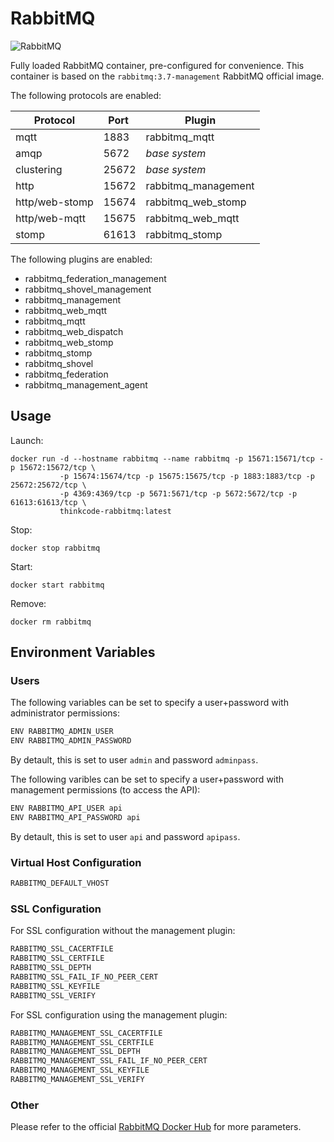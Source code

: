 # RabbitMQ

![RabbitMQ](https://upload.wikimedia.org/wikipedia/en/thumb/7/71/RabbitMQ_logo.svg/1280px-RabbitMQ_logo.svg.png)

Fully loaded RabbitMQ container, pre-configured for convenience. This container is based on the ```rabbitmq:3.7-management``` RabbitMQ official image.

The following protocols are enabled:

| Protocol          | Port          | Plugin                |
| ----------------- | ------------- | --------------------- |
| mqtt              |   1883        | rabbitmq_mqtt         |
| amqp              |   5672        | *base system*         |
| clustering        |   25672       | *base system*         |
| http              |   15672       | rabbitmq_management   |
| http/web-stomp    |   15674       | rabbitmq_web_stomp    |
| http/web-mqtt     |   15675       | rabbitmq_web_mqtt     |
| stomp             |   61613       | rabbitmq_stomp        |

The following plugins are enabled:
* rabbitmq_federation_management
 * rabbitmq_shovel_management
 * rabbitmq_management
 * rabbitmq_web_mqtt
 * rabbitmq_mqtt
 * rabbitmq_web_dispatch
 * rabbitmq_web_stomp
 * rabbitmq_stomp
 * rabbitmq_shovel
 * rabbitmq_federation
 * rabbitmq_management_agent

 ## Usage

 Launch:
 ```docker
 docker run -d --hostname rabbitmq --name rabbitmq -p 15671:15671/tcp -p 15672:15672/tcp \
            -p 15674:15674/tcp -p 15675:15675/tcp -p 1883:1883/tcp -p 25672:25672/tcp \
            -p 4369:4369/tcp -p 5671:5671/tcp -p 5672:5672/tcp -p 61613:61613/tcp \
            thinkcode-rabbitmq:latest
```

Stop:
```docker
docker stop rabbitmq
```

Start:
```docker
docker start rabbitmq
```

Remove:
```docker
docker rm rabbitmq
```
 ## Environment Variables

 ### Users

The following variables can be set to specify a user+password with administrator permissions:
```bash
ENV RABBITMQ_ADMIN_USER
ENV RABBITMQ_ADMIN_PASSWORD 
```
By detault, this is set to user ```admin``` and password ```adminpass```.

The following varibles can be set to specify a user+password with management permissions (to access the API):
```bash
ENV RABBITMQ_API_USER api
ENV RABBITMQ_API_PASSWORD api
```
By detault, this is set to user ```api``` and password ```apipass```.
### Virtual Host Configuration
```bash
RABBITMQ_DEFAULT_VHOST
```

### SSL Configuration

For SSL configuration without the management plugin:
```bash
RABBITMQ_SSL_CACERTFILE
RABBITMQ_SSL_CERTFILE
RABBITMQ_SSL_DEPTH
RABBITMQ_SSL_FAIL_IF_NO_PEER_CERT
RABBITMQ_SSL_KEYFILE
RABBITMQ_SSL_VERIFY
```

For SSL configuration using the management plugin:
```bash
RABBITMQ_MANAGEMENT_SSL_CACERTFILE
RABBITMQ_MANAGEMENT_SSL_CERTFILE
RABBITMQ_MANAGEMENT_SSL_DEPTH
RABBITMQ_MANAGEMENT_SSL_FAIL_IF_NO_PEER_CERT
RABBITMQ_MANAGEMENT_SSL_KEYFILE
RABBITMQ_MANAGEMENT_SSL_VERIFY
```

### Other

Please refer to the official [RabbitMQ Docker Hub](https://hub.docker.com/_/rabbitmq) for more parameters.